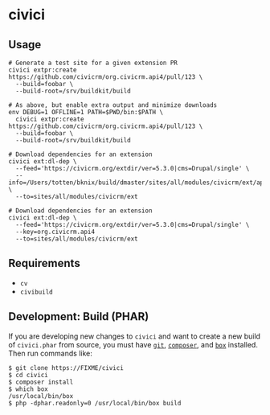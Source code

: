 # civici

## Usage

```
# Generate a test site for a given extension PR
civici extpr:create https://github.com/civicrm/org.civicrm.api4/pull/123 \
  --build=foobar \
  --build-root=/srv/buildkit/build

# As above, but enable extra output and minimize downloads
env DEBUG=1 OFFLINE=1 PATH=$PWD/bin:$PATH \
  civici extpr:create https://github.com/civicrm/org.civicrm.api4/pull/123 \
  --build=foobar \
  --build-root=/srv/buildkit/build

# Download dependencies for an extension
civici ext:dl-dep \
  --feed='https://civicrm.org/extdir/ver=5.3.0|cms=Drupal/single' \
  --info=/Users/totten/bknix/build/dmaster/sites/all/modules/civicrm/ext/api4/info.xml \
  --to=sites/all/modules/civicrm/ext

# Download dependencies for an extension
civici ext:dl-dep \
  --feed='https://civicrm.org/extdir/ver=5.3.0|cms=Drupal/single' \
  --key=org.civicrm.api4
  --to=sites/all/modules/civicrm/ext
```

## Requirements

* `cv`
* `civibuild`

## Development: Build (PHAR)

If you are developing new changes to `civici` and want to create a new
build of `civici.phar` from source, you must have
[`git`](https://git-scm.com), [`composer`](https://getcomposer.org/), and
[`box`](http://box-project.github.io/box2/) installed.  Then run commands
like:

```
$ git clone https://FIXME/civici
$ cd civici
$ composer install
$ which box
/usr/local/bin/box
$ php -dphar.readonly=0 /usr/local/bin/box build
```
